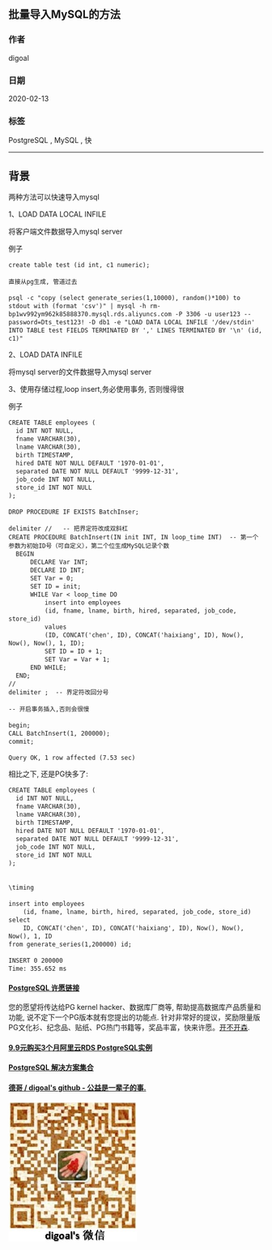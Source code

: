 ## 批量导入MySQL的方法    
          
### 作者                                                                          
digoal                                                                                                                   
                            
### 日期                                                                                                                   
2020-02-13                                                                                                               
                                                                                                                   
### 标签                                                                                                                   
PostgreSQL , MySQL , 快    
                       
----                 
                            
## 背景        
两种方法可以快速导入mysql    
    
1、LOAD DATA LOCAL INFILE     
    
将客户端文件数据导入mysql server    
    
例子    
    
```    
create table test (id int, c1 numeric);    
    
直接从pg生成, 管道过去    
    
psql -c "copy (select generate_series(1,10000), random()*100) to stdout with (format 'csv')" | mysql -h rm-bp1wv992ym962k85888370.mysql.rds.aliyuncs.com -P 3306 -u user123 --password=Dts_test123! -D db1 -e "LOAD DATA LOCAL INFILE '/dev/stdin' INTO TABLE test FIELDS TERMINATED BY ',' LINES TERMINATED BY '\n' (id, c1)"    
```    
    
2、LOAD DATA INFILE    
    
将mysql server的文件数据导入mysql server    
    
    
3、使用存储过程,loop insert,务必使用事务, 否则慢得很    
    
例子    
    
```    
CREATE TABLE employees (    
  id INT NOT NULL,    
  fname VARCHAR(30),    
  lname VARCHAR(30),    
  birth TIMESTAMP,    
  hired DATE NOT NULL DEFAULT '1970-01-01',    
  separated DATE NOT NULL DEFAULT '9999-12-31',    
  job_code INT NOT NULL,    
  store_id INT NOT NULL    
);    
    
DROP PROCEDURE IF EXISTS BatchInser;    
    
delimiter //   -- 把界定符改成双斜杠    
CREATE PROCEDURE BatchInsert(IN init INT, IN loop_time INT)  -- 第一个参数为初始ID号（可自定义），第二个位生成MySQL记录个数    
  BEGIN    
      DECLARE Var INT;    
      DECLARE ID INT;    
      SET Var = 0;    
      SET ID = init;    
      WHILE Var < loop_time DO    
          insert into employees    
          (id, fname, lname, birth, hired, separated, job_code, store_id)     
          values     
          (ID, CONCAT('chen', ID), CONCAT('haixiang', ID), Now(), Now(), Now(), 1, ID);    
          SET ID = ID + 1;    
          SET Var = Var + 1;    
      END WHILE;    
  END;    
//    
delimiter ;  -- 界定符改回分号    
    
-- 开启事务插入,否则会很慢    
    
begin;    
CALL BatchInsert(1, 200000);    
commit;    
    
Query OK, 1 row affected (7.53 sec)    
```    
    
相比之下, 还是PG快多了:   
  
```  
CREATE TABLE employees (  
  id INT NOT NULL,  
  fname VARCHAR(30),  
  lname VARCHAR(30),  
  birth TIMESTAMP,  
  hired DATE NOT NULL DEFAULT '1970-01-01',  
  separated DATE NOT NULL DEFAULT '9999-12-31',  
  job_code INT NOT NULL,  
  store_id INT NOT NULL  
);  
  
  
\timing  
  
insert into employees  
    (id, fname, lname, birth, hired, separated, job_code, store_id)   
select   
    ID, CONCAT('chen', ID), CONCAT('haixiang', ID), Now(), Now(), Now(), 1, ID   
from generate_series(1,200000) id;  
  
INSERT 0 200000  
Time: 355.652 ms  
```  
    
  
  
  
  
  
  
  
  
  
  
  
  
  
  
  
  
  
  
  
  
  
  
  
  
  
  
  
  
  
  
  
  
  
  
  
  
  
  
  
  
  
  
  
  
  
  
  
  
  
  
  
  
  
#### [PostgreSQL 许愿链接](https://github.com/digoal/blog/issues/76 "269ac3d1c492e938c0191101c7238216")
您的愿望将传达给PG kernel hacker、数据库厂商等, 帮助提高数据库产品质量和功能, 说不定下一个PG版本就有您提出的功能点. 针对非常好的提议，奖励限量版PG文化衫、纪念品、贴纸、PG热门书籍等，奖品丰富，快来许愿。[开不开森](https://github.com/digoal/blog/issues/76 "269ac3d1c492e938c0191101c7238216").  
  
  
#### [9.9元购买3个月阿里云RDS PostgreSQL实例](https://www.aliyun.com/database/postgresqlactivity "57258f76c37864c6e6d23383d05714ea")
  
  
#### [PostgreSQL 解决方案集合](https://yq.aliyun.com/topic/118 "40cff096e9ed7122c512b35d8561d9c8")
  
  
#### [德哥 / digoal's github - 公益是一辈子的事.](https://github.com/digoal/blog/blob/master/README.md "22709685feb7cab07d30f30387f0a9ae")
  
  
![digoal's wechat](../pic/digoal_weixin.jpg "f7ad92eeba24523fd47a6e1a0e691b59")
  
